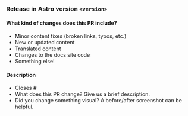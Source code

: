 <!-- Thank you for opening a PR! We really appreciate you taking the time to help out 🙌 -->

<!-- 
Do not delete this field, it is used to indicate in which future version this document should be published, if your PR should be merged with the current version or you are not sure simply replace "<version>" with "current".

Minor content corrections, translations, new recipes/guides among others should set "<version>" to "current".
-->

### Release in Astro version `<version>`

#### What kind of changes does this PR include?
<!-- Delete any that don’t apply -->

- Minor content fixes (broken links, typos, etc.)
- New or updated content
- Translated content
- Changes to the docs site code
- Something else!

#### Description

- Closes # <!-- Add an issue number if this PR will close it. -->
- What does this PR change? Give us a brief description.
- Did you change something visual? A before/after screenshot can be helpful.

<!--
Here’s what will happen next:

1. Our GitHub bots will run to check your changes.
   If they spot any broken links you will see some error messages on this PR.
   Don’t hesitate to ask any questions if you’re not sure what these mean!

2. In a few minutes, you’ll be able to see a preview of your changes on Netlify 🥳

3. One or more of our maintainers will take a look and may ask you to make changes.
   We try to be responsive, but don’t worry if this takes a day or two.
-->
